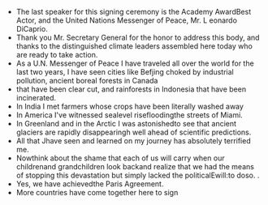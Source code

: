 - The last speaker for this signing ceremony is
  the Academy AwardBest Actor,
  and the United Nations Messenger of Peace, Mr. L eonardo DiCaprio.
- Thank you Mr. Secretary General for the honor to address this body,
  and thanks to the distinguished climate leaders assembled here today
  who are ready to take action.
- As a U.N. Messenger of Peace I have traveled all over the world for the last two years,
  I have seen cities like Befjing choked by industrial pollution,
  ancient boreal forests in Canada
- that have been clear cut, and rainforests in Indonesia
  that have been incinerated.
- In India I met farmers whose crops have been literally washed away
- In America I've witnessed sealevel risefloodingthe streets of Miami.
- In Greenland and in the Arctic I was astonishedto see
  that ancient glaciers are rapidly disappearingh
  well ahead of scientific predictions.
- All that Jhave seen and learned on my journey has absolutely
  terrified me.
- Nowthink about the shame that each of us will carry when our
  childrenand grandchildren look backand realize that we had
  the means of stopping this devastation 
  but simply lacked the politicalEwill:to doso. .
- Yes, we have achievedthe Paris Agreement.
- More countries have come together here to sign